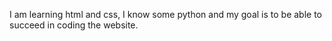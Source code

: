 I am learning html and css,
I know some python 
and my goal is to be able to succeed in coding the website.

<!---
Paria24/Paria24 is a ✨ special ✨ repository because its `README.md` (this file) appears on your GitHub profile.
You can click the Preview link to take a look at your changes.
--->
